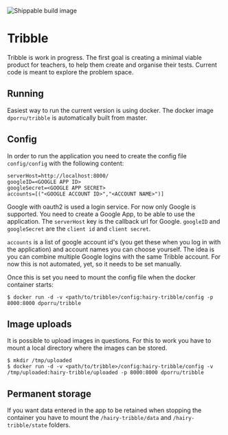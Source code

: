 ![Shippable build image](https://img.shields.io/shippable/5457ba44a85d45d063d8dff6/develop.svg)

# Tribble

Tribble is work in progress. The first goal is creating a minimal viable
product for teachers, to help them create and organise their tests. Current
code is meant to explore the problem space.

## Running

Easiest way to run the current version is using docker. The docker image
`dporru/tribble` is automatically built from master.


## Config

In order to run the application you need to create the config file
`config/config` with the following content:

```
serverHost=http://localhost:8000/
googleID=<GOOGLE APP ID>
googleSecret=<GOOGLE APP SECRET>
accounts=[("<GOOGLE ACCOUNT ID>","<ACCOUNT NAME>")]
```

Google with oauth2 is used a login service. For now only Google is supported.
You need to create a Google App, to be able to use the application. The
`serverHost` key is the callback url for Google. `googleID` and `googleSecret`
are the `client id` and `client secret`.

`accounts` is a list of google account id's (you get these when you log in with
the application) and account names you can choose yourself. The idea is you can
combine multiple Google logins with the same Tribble account. For now this is
not automated, yet, so it needs to be set manually.

Once this is set you need to mount the config file when the docker container
starts:

```
$ docker run -d -v <path/to/tribble>/config:hairy-tribble/config -p 8000:8000 dporru/tribble
```


## Image uploads

It is possible to upload images in questions. For this to work you have to
mount a local directory where the images can be stored.

```
$ mkdir /tmp/uploaded
$ docker run -d -v <path/to/tribble>/config:hairy-tribble/config -v /tmp/uploaded:hairy-tribble/uploaded -p 8000:8000 dporru/tribble
```

## Permanent storage

If you want data entered in the app to be retained when stopping the container
you have to mount the `/hairy-tribble/data` and `/hairy-tribble/state`
folders.
